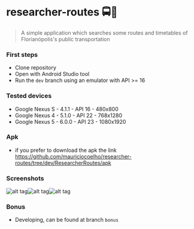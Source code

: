 # researcher-routes :oncoming_bus::dart:
> A simple application which searches some routes and timetables of Florianópolis's public transportation


### First steps
- Clone repository
- Open with Android Studio tool
- Run the `dev` branch using an emulator with API >= 16

### Tested devices
- Google Nexus S - 4.1.1 - API 16 - 480x800
- Google Nexus 4 - 5.1.0 - API 22 - 768x1280
- Google Nexus 5 - 6.0.0 - API 23 - 1080x1920

### Apk
- if you prefer to download the apk the link https://github.com/mauriciocoelho/researcher-routes/tree/dev/ResearcherRoutes/apk

### Screenshots

![alt tag](https://39b1ecbd71094f0d357a4edd31ceec8f76219303.googledrive.com/host/0B-Vxv0Qpz2dqWTVXdVNpbllrakE/Screenshot_20160118-103228.png)![alt tag](https://39b1ecbd71094f0d357a4edd31ceec8f76219303.googledrive.com/host/0B-Vxv0Qpz2dqWTVXdVNpbllrakE/Screenshot_20160118-103242.png)![alt tag](https://39b1ecbd71094f0d357a4edd31ceec8f76219303.googledrive.com/host/0B-Vxv0Qpz2dqWTVXdVNpbllrakE/Screenshot_20160118-103250.png)

### Bonus
- Developing, can be found at branch `bonus`



